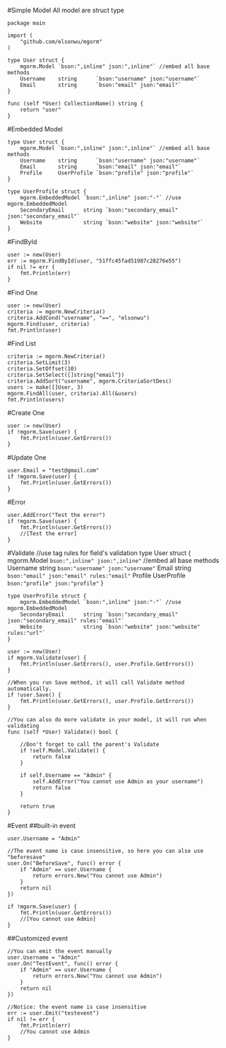 #Simple Model
All model are struct type

    package main

    import (
		"github.com/elsonwu/mgorm"
	)

	type User struct {
		mgorm.Model `bson:",inline" json:",inline"` //embed all base methods
		Username    string      `bson:"username" json:"username"`
		Email       string      `bson:"email" json:"email"`
	}

	func (self *User) CollectionName() string {
		return "user"
	}

#Embedded Model

	type User struct {
		mgorm.Model `bson:",inline" json:",inline"` //embed all base methods
		Username    string      `bson:"username" json:"username"`
		Email       string      `bson:"email" json:"email"`
		Profile     UserProfile `bson:"profile" json:"profile"`
	}
	
    type UserProfile struct {
		mgorm.EmbeddedModel `bson:",inline" json:"-"` //use mgorm.EmbeddedModel
		SecondaryEmail      string `bson:"secondary_email" json:"secondary_email"`
		Website             string `bson:"website" json:"website"`
	}

#FindById

    user := new(User)
    err := mgorm.FindById(user, "51ffc45fad51987c28276e55")
    if nil != err {
	    fmt.Println(err)
    }
    
#Find One

	user := new(User)
    criteria := mgorm.NewCriteria()
    criteria.AddCond("username", "==", "elsonwu")
    mgorm.Find(user, criteria)
	fmt.Println(user)

#Find List

	criteria := mgorm.NewCriteria()
	criteria.SetLimit(3)
	criteria.SetOffset(10)
	criteria.SetSelect([]string{"email"})
	criteria.AddSort("username", mgorm.CriteriaSortDesc)
	users := make([]User, 3)
	mgorm.FindAll(user, criteria).All(&users)
	fmt.Println(users)
	
#Create One
    
    user := new(User)
    if !mgorm.Save(user) {
		fmt.Println(user.GetErrors())
	}
		
#Update One

    user.Email = "test@gmail.com"
	if !mgorm.Save(user) {
		fmt.Println(user.GetErrors())
	}	
	
#Error

	user.AddError("Test the error")
	if !mgorm.Save(user) {
		fmt.Println(user.GetErrors())
		//[Test the error]
	}
	
#Validate
	//use tag rules for field's validation
	type User struct {
		mgorm.Model `bson:",inline" json:",inline"` //embed all base methods
		Username    string      `bson:"username" json:"username"`
		Email       string      `bson:"email" json:"email" rules:"email"`
		Profile     UserProfile `bson:"profile" json:"profile"`
	}
	
    type UserProfile struct {
		mgorm.EmbeddedModel `bson:",inline" json:"-"` //use mgorm.EmbeddedModel
		SecondaryEmail      string `bson:"secondary_email" json:"secondary_email" rules:"email"`
		Website             string `bson:"website" json:"website" rules:"url"`
	}
	
	user := new(User)
	if mgorm.Validate(user) {
		fmt.Println(user.GetErrors(), user.Profile.GetErrors())
	}
	
	//When you run Save method, it will call Validate method automatically.
	if !user.Save() {
		fmt.Println(user.GetErrors(), user.Profile.GetErrors())
	}
	
	//You can also do more validate in your model, it will run when validating
	func (self *User) Validate() bool {
	
		//Don't forget to call the parent's Validate
	    if !self.Model.Validate() {
	    	return false
	    }
	    
	    if self.Username == "Admin" {
	    	self.AddError("You cannot use Admin as your username")
	    	return false
	    }
	    
	    return true
	}
	
#Event
##built-in event

	user.Username = "Admin"
	
	//The event name is case insensitive, so here you can also use "beforesave"
	user.On("BeforeSave", func() error {
		if "Admin" == user.Username {
			return errors.New("You cannot use Admin")
		}
		return nil
	})

	if !mgorm.Save(user) {
		fmt.Println(user.GetErrors())
		//[You cannot use Admin]
	}
	
##Customized event

	//You can emit the event manually
	user.Username = "Admin"
	user.On("TestEvent", func() error {
	    if "Admin" == user.Username {
			return errors.New("You cannot use Admin")
		}
		return nil
	})
	
	//Notice: the event name is case insensitive
	err := user.Emit("testevent")
	if nil != err {
		fmt.Println(err)
		//You cannot use Admin
	}